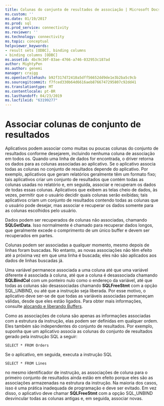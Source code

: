 ```yaml
---
title: Colunas do conjunto de resultados de associação | Microsoft Docs
ms.custom: ''
ms.date: 01/19/2017
ms.prod: sql
ms.prod_service: connectivity
ms.reviewer: ''
ms.technology: connectivity
ms.topic: conceptual
helpviewer_keywords:
- result sets [ODBC], binding columns
- binding columns [ODBC]
ms.assetid: 4bc9c30f-83ae-4766-a746-032953c187ad
author: MightyPen
ms.author: genemi
manager: craigg
ms.openlocfilehash: b92f317d72410a5dff56652dd9de1e3b2ba5c9cb
ms.sourcegitcommit: f7fced330b64d6616aeb8766747295807c92dd41
ms.translationtype: MT
ms.contentlocale: pt-BR
ms.lasthandoff: 04/23/2019
ms.locfileid: "63199277"
---
```

# <a name="binding-result-set-columns"></a>Associar colunas de conjunto de resultados
Aplicativos podem associar como muitas ou poucas colunas do conjunto de resultados conforme desejarem, incluindo nenhuma coluna de associação em todos os. Quando uma linha de dados for encontrada, o driver retorna os dados para as colunas associadas ao aplicativo. Se o aplicativo associa todas as colunas no conjunto de resultados depende do aplicativo. Por exemplo, aplicativos que geram relatórios geralmente têm um formato fixo; tais aplicativos criar um conjunto de resultados que contém todas as colunas usadas no relatório e, em seguida, associar e recuperam os dados de todas essas colunas. Aplicativos que exibem as telas cheio de dados, às vezes, permitir que o usuário decidir quais colunas serão exibidas; tais aplicativos criam um conjunto de resultados contendo todas as colunas que o usuário pode desejar, mas associar e recuperar os dados somente para as colunas escolhidos pelo usuário.  
  
 Dados podem ser recuperados de colunas não associadas, chamando **SQLGetData**. Isso normalmente é chamado para recuperar dados longos, que geralmente excede o comprimento de um único buffer e devem ser recuperados em partes.  
  
 Colunas podem ser associadas a qualquer momento, mesmo depois de linhas foram buscadas. No entanto, as novas associações não têm efeito até a próxima vez em que uma linha é buscada; eles não são aplicados aos dados de linhas buscadas já.  
  
 Uma variável permanece associada a uma coluna até que uma variável diferente é associada à coluna, até que a coluna é desassociada chamando **SQLBindCol** com um ponteiro nulo como o endereço da variável, até que todas as colunas são desassociadas chamando **SQLFreeStmt** com a opção SQL_UNBIND, ou até que a instrução seja liberada. Por esse motivo, o aplicativo deve ser-se de que todas as variáveis associadas permaneçam válidas, desde que eles estão ligados. Para obter mais informações, consulte [alocando e liberando Buffers](../../../odbc/reference/develop-app/allocating-and-freeing-buffers.md).  
  
 Como as associações de coluna são apenas as informações associadas com a estrutura da instrução, elas podem ser definidas em qualquer ordem. Eles também são independentes do conjunto de resultados. Por exemplo, suponha que um aplicativo associa as colunas do conjunto de resultados gerado pela instrução SQL a seguir:  
  
```  
SELECT * FROM Orders  
```  
  
 Se o aplicativo, em seguida, executa a instrução SQL  
  
```  
SELECT * FROM Lines  
```  
  
 no mesmo identificador de instrução, as associações de coluna para o primeiro conjunto de resultados ainda estão em efeito porque eles são as associações armazenadas na estrutura da instrução. Na maioria dos casos, isso é uma prática inadequada de programação e deve ser evitado. Em vez disso, o aplicativo deve chamar **SQLFreeStmt** com a opção SQL_UNBIND desvincular todas as colunas antigas e, em seguida, associar novas.
